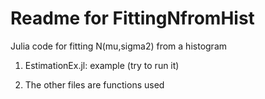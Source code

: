 Readme for FittingNfromHist
===========================

Julia code for fitting N(mu,sigma2) from a histogram

1. EstimationEx.jl: example (try to run it)

2. The other files are functions used